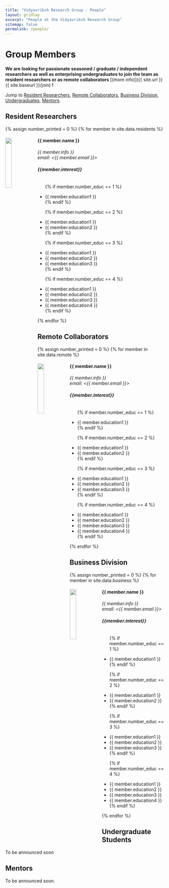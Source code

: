 ```yaml
---
title: "Vidyavriksh Research Group - People"
layout: gridlay
excerpt: "People at the Vidyavriksh Research Group"
sitemap: false
permalink: /people/
---
```


# Group Members

 **We are looking for passionate seasoned / graduate / independent researchers as well as enterprising undergraduates to join the team as resident researchers or as remote collaborators** [(more info)]({{ site.url }}{{ site.baseurl }}/join) **!**
 

Jump to [Resident Researchers](#resident-researchers), [Remote Collaborators](#remote-collaborators), [Business Division](#business-division), [Undergraduates](#undergraduates), [Mentors](#mentors).

## Resident Researchers
{% assign number_printed = 0 %}
{% for member in site.data.residents %}

<div class="col-sm-12">
  <img src="{{ site.url }}{{ site.baseurl }}/images/teampic/{{ member.photo }}" class="img-responsive" width="20%" style="float: left" />
  <h4><strong>{{ member.name }}</strong></h4>
  <i>{{ member.info }}<br>email: <{{ member.email }}></i>
  <h5>{{member.interest}}</h5>

  <ul style="overflow: hidden">
  

  {% if member.number_educ == 1 %}
  <li> {{ member.education1 }} </li>
  {% endif %}
  
  {% if member.number_educ == 2 %}
  <li> {{ member.education1 }} </li>
  <li> {{ member.education2 }} </li>
  {% endif %}
  
  {% if member.number_educ == 3 %}
  <li> {{ member.education1 }} </li>
  <li> {{ member.education2 }} </li>
  <li> {{ member.education3 }} </li>
  {% endif %}
  
  {% if member.number_educ == 4 %}
  <li> {{ member.education1 }} </li>
  <li> {{ member.education2 }} </li>
  <li> {{ member.education3 }} </li>
  <li> {{ member.education4 }} </li>
  {% endif %}
  
  </ul>
</div>

{% endfor %}


## Remote Collaborators
{% assign number_printed = 0 %}
{% for member in site.data.remote %}


<div class="col-sm-12">
  <img src="{{ site.url }}{{ site.baseurl }}/images/teampic/{{ member.photo }}" class="img-responsive" width="20%" style="float: left" />
  <h4><strong>{{ member.name }}</strong></h4>
  <i>{{ member.info }}<br>email: <{{ member.email }}></i>
  <h5>{{member.interest}}</h5>

  <ul style="overflow: hidden">
  
  {% if member.number_educ == 1 %}
  <li> {{ member.education1 }} </li>
  {% endif %}
  
  {% if member.number_educ == 2 %}
  <li> {{ member.education1 }} </li>
  <li> {{ member.education2 }} </li>
  {% endif %}
  
  {% if member.number_educ == 3 %}
  <li> {{ member.education1 }} </li>
  <li> {{ member.education2 }} </li>
  <li> {{ member.education3 }} </li>
  {% endif %}
  
  {% if member.number_educ == 4 %}
  <li> {{ member.education1 }} </li>
  <li> {{ member.education2 }} </li>
  <li> {{ member.education3 }} </li>
  <li> {{ member.education4 }} </li>
  {% endif %}
  
  </ul>
</div>

{% endfor %}


## Business Division

{% assign number_printed = 0 %}
{% for member in site.data.business %}


<div class="col-sm-12">
  <img src="{{ site.url }}{{ site.baseurl }}/images/teampic/{{ member.photo }}" class="img-responsive" width="20%" style="float: left" />
  <h4><strong>{{ member.name }}</strong></h4>
  <i>{{ member.info }}<br>email: <{{ member.email }}></i>
  <h5>{{member.interest}}</h5>

  <ul style="overflow: hidden">
  
  {% if member.number_educ == 1 %}
  <li> {{ member.education1 }} </li>
  {% endif %}
  
  {% if member.number_educ == 2 %}
  <li> {{ member.education1 }} </li>
  <li> {{ member.education2 }} </li>
  {% endif %}
  
  {% if member.number_educ == 3 %}
  <li> {{ member.education1 }} </li>
  <li> {{ member.education2 }} </li>
  <li> {{ member.education3 }} </li>
  {% endif %}
  
  {% if member.number_educ == 4 %}
  <li> {{ member.education1 }} </li>
  <li> {{ member.education2 }} </li>
  <li> {{ member.education3 }} </li>
  <li> {{ member.education4 }} </li>
  {% endif %}
  
  </ul>
</div>

{% endfor %}



## Undergraduate Students 

To be announced soon

<!--
{% assign number_printed = 0 %}
{% for member in site.data.students %}

{% assign rowcounter = number_printed | modulo: 2 %}

{% if rowcounter == 0 %}
<div class="row">
{% endif %}

<div class="col-sm-6 clearfix">
  <h4>{{ member.name }}</h4>
  <i>{{ member.info }}<br>email: <{{ member.email }}></i>
  <ul style="overflow: hidden">
  
  {% if member.number_educ == 1 %}
  <li> {{ member.education1 }} </li>
  {% endif %}
  
  {% if member.number_educ == 2 %}
  <li> {{ member.education1 }} </li>
  <li> {{ member.education2 }} </li>
  {% endif %}
  
  {% if member.number_educ == 3 %}
  <li> {{ member.education1 }} </li>
  <li> {{ member.education2 }} </li>
  <li> {{ member.education3 }} </li>
  {% endif %}
  
  {% if member.number_educ == 4 %}
  <li> {{ member.education1 }} </li>
  <li> {{ member.education2 }} </li>
  <li> {{ member.education3 }} </li>
  <li> {{ member.education4 }} </li>
  {% endif %}
  
  </ul>
</div>

{% assign number_printed = number_printed | plus: 1 %}

{% if rowcounter == 1 %}
</div>
{% endif %}

{% endfor %}

{% assign rowcounter = number_printed | modulo: 2 %}
{% if rowcounter == 1 %}
</div>
{% endif %}
-->



<!-- <a href="mailto:Rijsewijk@Physics.LeidenUniv.nl">Ellie van Rijsewijk</a> is helping us (and other groups) with administration. -->

## Mentors

To be announced soon. 

<!-- [Amir Safavi-Naeini](http://stanford.edu/~safavi/) (Stanford), summer 2015 -->
